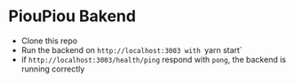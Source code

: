 # PiouPiou Bakend
- Clone this repo
- Run the backend on `http://localhost:3003 with `yarn start`
- if `http://localhost:3003/health/ping` respond with `pong`, the backend is running correctly
